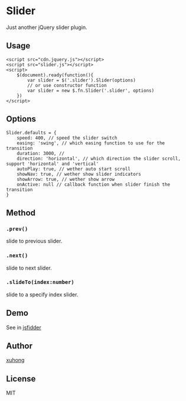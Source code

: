 # Slider
Just another jQuery slider plugin.

## Usage
```
<script src="cdn.jquery.js"></script>
<script src="slider.js"></script>
<script>
	$(document).ready(function(){
		var slider = $('.slider').Slider(options)
		// or use constructor function
		var slider = new $.fn.Slider('.slider', options)
	})
</script>
```

## Options
```
Slider.defaults = {
	speed: 400, // speed the slider switch
	easing: 'swing', // which easing function to use for the transition
	duration: 3000, // 
	direction: 'horizontal', // which direction the slider scroll, support 'horizontal' and 'vertical'
	autoPlay: true, // wether auto start scroll
	showNav: true, // wether show slider indicators
	showArrow: true, // wether show arrow
	onActive: null // callback function when slider finish the transition
}
```

## Method

### `.prev()`
slide to previous slider.

### `.next()`
slide to next slider.

### `.slideTo(index:number)`
slide to a specify index slider.


## Demo
See in [jsfidder](https://jsfiddle.net/p8L1oynh/7/)

## Author
[xuhong](https://github.com/xuhong)

## License
MIT
